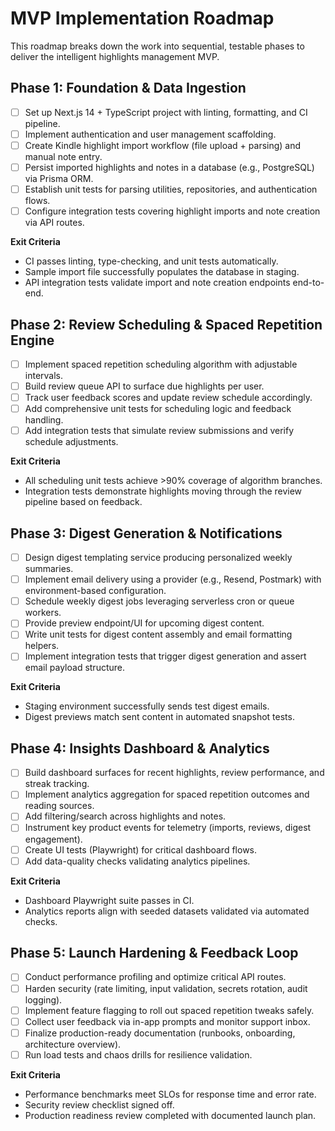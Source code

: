 # MVP Implementation Roadmap

This roadmap breaks down the work into sequential, testable phases to deliver the intelligent highlights management MVP.

## Phase 1: Foundation & Data Ingestion
- [ ] Set up Next.js 14 + TypeScript project with linting, formatting, and CI pipeline.
- [ ] Implement authentication and user management scaffolding.
- [ ] Create Kindle highlight import workflow (file upload + parsing) and manual note entry.
- [ ] Persist imported highlights and notes in a database (e.g., PostgreSQL) via Prisma ORM.
- [ ] Establish unit tests for parsing utilities, repositories, and authentication flows.
- [ ] Configure integration tests covering highlight imports and note creation via API routes.

**Exit Criteria**
- CI passes linting, type-checking, and unit tests automatically.
- Sample import file successfully populates the database in staging.
- API integration tests validate import and note creation endpoints end-to-end.

## Phase 2: Review Scheduling & Spaced Repetition Engine
- [ ] Implement spaced repetition scheduling algorithm with adjustable intervals.
- [ ] Build review queue API to surface due highlights per user.
- [ ] Track user feedback scores and update review schedule accordingly.
- [ ] Add comprehensive unit tests for scheduling logic and feedback handling.
- [ ] Add integration tests that simulate review submissions and verify schedule adjustments.

**Exit Criteria**
- All scheduling unit tests achieve >90% coverage of algorithm branches.
- Integration tests demonstrate highlights moving through the review pipeline based on feedback.

## Phase 3: Digest Generation & Notifications
- [ ] Design digest templating service producing personalized weekly summaries.
- [ ] Implement email delivery using a provider (e.g., Resend, Postmark) with environment-based configuration.
- [ ] Schedule weekly digest jobs leveraging serverless cron or queue workers.
- [ ] Provide preview endpoint/UI for upcoming digest content.
- [ ] Write unit tests for digest content assembly and email formatting helpers.
- [ ] Implement integration tests that trigger digest generation and assert email payload structure.

**Exit Criteria**
- Staging environment successfully sends test digest emails.
- Digest previews match sent content in automated snapshot tests.

## Phase 4: Insights Dashboard & Analytics
- [ ] Build dashboard surfaces for recent highlights, review performance, and streak tracking.
- [ ] Implement analytics aggregation for spaced repetition outcomes and reading sources.
- [ ] Add filtering/search across highlights and notes.
- [ ] Instrument key product events for telemetry (imports, reviews, digest engagement).
- [ ] Create UI tests (Playwright) for critical dashboard flows.
- [ ] Add data-quality checks validating analytics pipelines.

**Exit Criteria**
- Dashboard Playwright suite passes in CI.
- Analytics reports align with seeded datasets validated via automated checks.

## Phase 5: Launch Hardening & Feedback Loop
- [ ] Conduct performance profiling and optimize critical API routes.
- [ ] Harden security (rate limiting, input validation, secrets rotation, audit logging).
- [ ] Implement feature flagging to roll out spaced repetition tweaks safely.
- [ ] Collect user feedback via in-app prompts and monitor support inbox.
- [ ] Finalize production-ready documentation (runbooks, onboarding, architecture overview).
- [ ] Run load tests and chaos drills for resilience validation.

**Exit Criteria**
- Performance benchmarks meet SLOs for response time and error rate.
- Security review checklist signed off.
- Production readiness review completed with documented launch plan.
